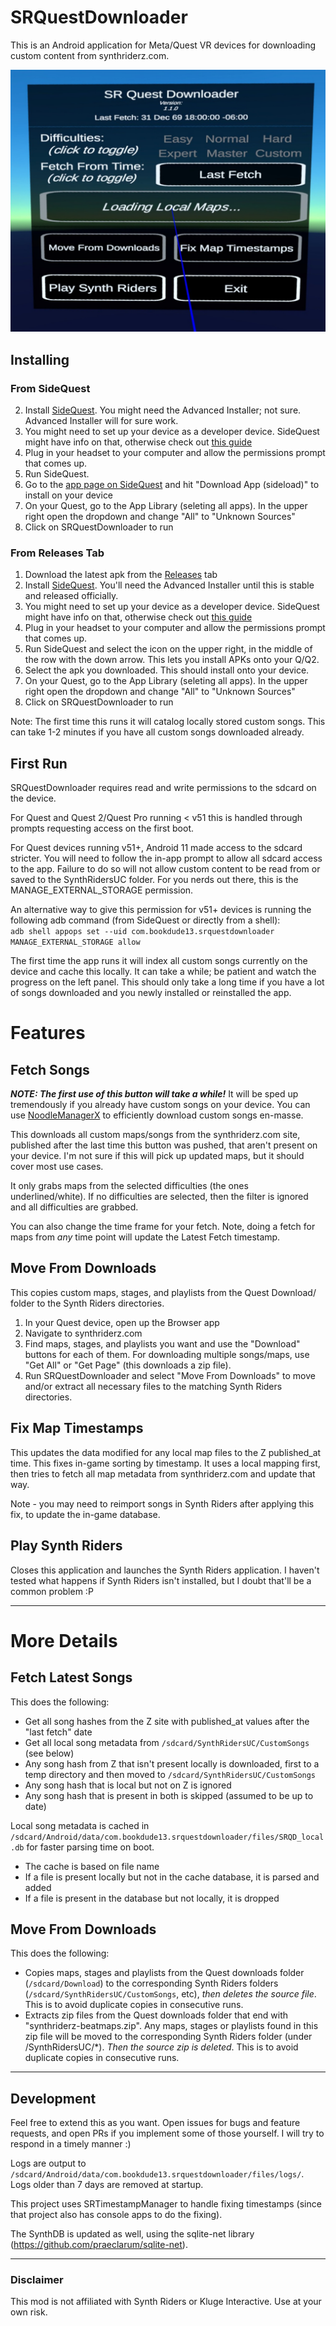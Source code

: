 # SRQuestDownloader

This is an Android application for Meta/Quest VR devices for downloading custom content from synthriderz.com.

![Main Screen](mainpanel.jpg "Main Screen")

## Installing
### From SideQuest
2. Install [SideQuest](https://sidequestvr.com/setup-howto). You might need the Advanced Installer; not sure. Advanced Installer will for sure work.
3. You might need to set up your device as a developer device. SideQuest might have info on that, otherwise check out [this guide](https://learn.adafruit.com/sideloading-on-oculus-quest/enable-developer-mode)
4. Plug in your headset to your computer and allow the permissions prompt that comes up.
5. Run SideQuest.
6. Go to the [app page on SideQuest](https://sidequestvr.com/app/12996/srquestdownloader) and hit "Download App (sideload)" to install on your device
7. On your Quest, go to the App Library (seleting all apps). In the upper right open the dropdown and change "All" to "Unknown Sources"
8. Click on SRQuestDownloader to run

### From Releases Tab
1. Download the latest apk from the [Releases](https://github.com/bookdude13/SRQuestDownloader/releases) tab
2. Install [SideQuest](https://sidequestvr.com/setup-howto). You'll need the Advanced Installer until this is stable and released officially.
3. You might need to set up your device as a developer device. SideQuest might have info on that, otherwise check out [this guide](https://learn.adafruit.com/sideloading-on-oculus-quest/enable-developer-mode)
4. Plug in your headset to your computer and allow the permissions prompt that comes up.
5. Run SideQuest and select the icon on the upper right, in the middle of the row with the down arrow. This lets you install APKs onto your Q/Q2.
6. Select the apk you downloaded. This should install onto your device.
7. On your Quest, go to the App Library (seleting all apps). In the upper right open the dropdown and change "All" to "Unknown Sources"
8. Click on SRQuestDownloader to run

Note: The first time this runs it will catalog locally stored custom songs. This can take 1-2 minutes if you have all custom songs downloaded already.

## First Run
SRQuestDownloader requires read and write permissions to the sdcard on the device.

For Quest and Quest 2/Quest Pro running < v51 this is handled through prompts requesting access on the first boot.

For Quest devices running v51+, Android 11 made access to the sdcard stricter. You will need to follow the in-app prompt to allow all sdcard access to the app. Failure to do so will not allow custom content to be read from or saved to the SynthRidersUC folder. For you nerds out there, this is the MANAGE_EXTERNAL_STORAGE permission.

An alternative way to give this permission for v51+ devices is running the following adb command (from SideQuest or directly from a shell):  
`adb shell appops set --uid com.bookdude13.srquestdownloader MANAGE_EXTERNAL_STORAGE allow`

The first time the app runs it will index all custom songs currently on the device and cache this locally. It can take a while; be patient and watch the progress on the left panel. This should only take a long time if you have a lot of songs downloaded and you newly installed or reinstalled the app.

# Features

## Fetch Songs
***NOTE: The first use of this button will take a while!*** It will be sped up tremendously if you already have custom songs on your device. You can use [NoodleManagerX](https://github.com/tommaier123/NoodleManagerX) to efficiently download custom songs en-masse.

This downloads all custom maps/songs from the synthriderz.com site, published after the last time this button was pushed, that aren't present on your device. I'm not sure if this will pick up updated maps, but it should cover most use cases.

It only grabs maps from the selected difficulties (the ones underlined/white). If no difficulties are selected, then the filter is ignored and all difficulties are grabbed.

You can also change the time frame for your fetch. Note, doing a fetch for maps from  _any_ time point will update the Latest Fetch timestamp.

## Move From Downloads
This copies custom maps, stages, and playlists from the Quest Download/ folder to the Synth Riders directories.

1. In your Quest device, open up the Browser app
2. Navigate to synthriderz.com
3. Find maps, stages, and playlists you want and use the "Download" buttons for each of them. For downloading multiple songs/maps, use "Get All" or "Get Page" (this downloads a zip file).
4. Run SRQuestDownloader and select "Move From Downloads" to move and/or extract all necessary files to the matching Synth Riders directories.

## Fix Map Timestamps
This updates the data modified for any local map files to the Z published_at time. This fixes in-game sorting by timestamp. It uses a local mapping first, then tries to fetch all map metadata from synthriderz.com and update that way.

Note - you may need to reimport songs in Synth Riders after applying this fix, to update the in-game database.

## Play Synth Riders
Closes this application and launches the Synth Riders application. I haven't tested what happens if Synth Riders isn't installed, but I doubt that'll be a common problem :P


---
# More Details

## Fetch Latest Songs
This does the following:
- Get all song hashes from the Z site with published_at values after the "last fetch" date
- Get all local song metadata from `/sdcard/SynthRidersUC/CustomSongs` (see below)
- Any song hash from Z that isn't present locally is downloaded, first to a temp directory and then moved to `/sdcard/SynthRidersUC/CustomSongs`
- Any song hash that is local but not on Z is ignored
- Any song hash that is present in both is skipped (assumed to be up to date)

Local song metadata is cached in `/sdcard/Android/data/com.bookdude13.srquestdownloader/files/SRQD_local.db` for faster parsing time on boot.
- The cache is based on file name
- If a file is present locally but not in the cache database, it is parsed and added
- If a file is present in the database but not locally, it is dropped


## Move From Downloads
This does the following:
- Copies maps, stages and playlists from the Quest downloads folder (`/sdcard/Download`) to the corresponding Synth Riders folders (`/sdcard/SynthRidersUC/CustomSongs`, etc), *then deletes the source file*. This is to avoid duplicate copies in consecutive runs.
- Extracts zip files from the Quest downloads folder that end with "synthriderz-beatmaps.zip". Any maps, stages or playlists found in this zip file will be moved to the corresponding Synth Riders folder (under /SynthRidersUC/*). *Then the source zip is deleted*. This is to avoid duplicate copies in consecutive runs.

---
## Development
Feel free to extend this as you want. Open issues for bugs and feature requests, and open PRs if you implement some of those yourself. I will try to respond in a timely manner :)

Logs are output to `/sdcard/Android/data/com.bookdude13.srquestdownloader/files/logs/`. Logs older than 7 days are removed at startup.

This project uses SRTimestampManager to handle fixing timestamps (since that project also has console apps to do the fixing).

The SynthDB is updated as well, using the sqlite-net library (https://github.com/praeclarum/sqlite-net).

---
### Disclaimer
This mod is not affiliated with Synth Riders or Kluge Interactive. Use at your own risk.


